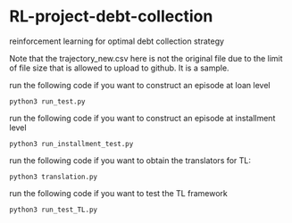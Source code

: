 # RL-project-debt-collection
reinforcement learning for optimal debt collection strategy

Note that the trajectory_new.csv here is not the original file due to the limit of file size that is allowed to upload to github. It is a sample. 

run the following code if you want to construct an episode at loan level
```
python3 run_test.py
```

run the following code if you want to construct an episode at installment level
```
python3 run_installment_test.py
```

run the following code if you want to obtain the translators for TL:
```
python3 translation.py
```

run the following code if you want to test the TL framework
```
python3 run_test_TL.py
```
